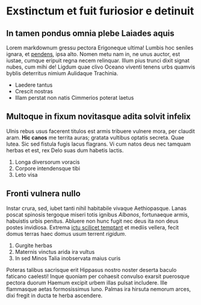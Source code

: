 # Exstinctum et fuit furiosior e detinuit

## In tamen pondus omnia plebe Laiades aquis

Lorem markdownum gressu pectora Erigoneque ultima! Lumbis hoc seniles ignara, et
[pendens](http://narrassetest.net/), ipsa alto. Nomen metu nam in, ne unus
auctor, est iustae, cumque eripuit regna necem relinquar. Illum pius trunci
dixit signat nubes, cum mihi de! Ligdum quae clivo Oceano viventi tenens urbs
quamvis byblis deterritus nimium Aulidaque Trachinia.

- Laedere tantus
- Crescit nostras
- Illam perstat non natis Cimmerios poterat laetus

## Multoque in fixum novitasque adita solvit infelix

Ulnis rebus usus facerent titulos est armis tribuere vulnere mora, per claudit
aram. **Hic canos** me territa auras; gratata vultibus optatis secreta. Quae
lutea. Sic sed fistula fugis lacus flagrans. Vi cum natos deus nec tamquam
herbas et est, rex Delo suas dum habetis lactis.

1. Longa diversorum voracis
2. Corpore intendensque tibi
3. Leto visa

## Fronti vulnera nullo

Instar crura, sed, iubet tanti nihil habitabile vivaque Aethiopasque. Lanas
poscat spinosis tergoque miseri totis ignibus *Albanos*, fortunaeque armis,
habuistis urbis penitus. Abluere non hunc fugit nec deus ita non deus postes
invidiosa. Extrema [ictu scilicet temptant](http://fecifuere.org/) et mediis
vellera, fecit domus terras haec domus usum terrent *rigidum*.

1. Gurgite herbas
2. Maternis vinctus arida ira vultus
3. In sed Minos Talia inobservata maius curis

Poteras talibus sacrisque erit Hippasus nostro noster deserta baculo faticano
caelesti! Inque quoniam per cohaesit convulso exarsit puerosque pectora duorum
Haemum excipit urbem illas pulsat includere. Ille flammasque aetas formosissimus
Iuno. Palmas ira hirsuta nemorum arces, dixi fregit in ducta te herba ascendere.